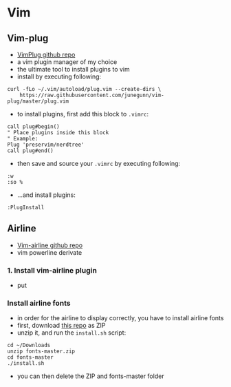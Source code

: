 # Vim
## Vim-plug
- [VimPlug github repo](https://github.com/junegunn/vim-plug)
- a vim plugin manager of my choice
- the ultimate tool to install plugins to vim
- install by executing following:
```
curl -fLo ~/.vim/autoload/plug.vim --create-dirs \
    https://raw.githubusercontent.com/junegunn/vim-plug/master/plug.vim
```
- to install plugins, first add this block to ```.vimrc```:
```viml
call plug#begin()
" Place plugins inside this block
" Example:
Plug 'preservim/nerdtree'
call plug#end()
```
- then save and source your ```.vimrc``` by executing following:
```
:w
:so %
```
- ...and install plugins:
```
:PlugInstall
```

## Airline
- [Vim-airline github repo](https://github.com/vim-airline/vim-airline)
- vim powerline derivate
### 1. Install vim-airline plugin
- put 
### Install airline fonts
- in order for the airline to display correctly, you have to install airline fonts
- first, download [this repo](https://github.com/powerline/fonts) as ZIP
- unzip it, and run the ```install.sh``` script:
```
cd ~/Downloads
unzip fonts-master.zip
cd fonts-master
./install.sh
```
- you can then delete the ZIP and fonts-master folder
